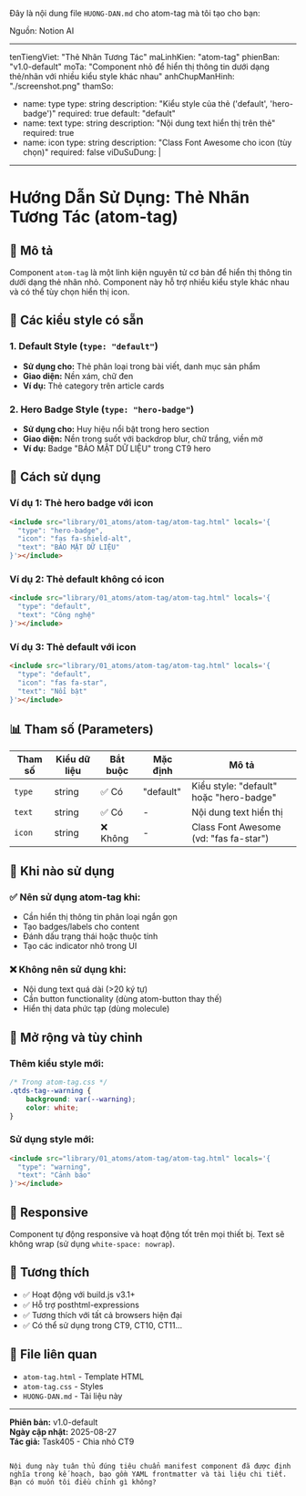 Đây là nội dung file `HUONG-DAN.md` cho atom-tag mà tôi tạo cho bạn:

Nguồn: Notion AI 

---
tenTiengViet: "Thẻ Nhãn Tương Tác"
maLinhKien: "atom-tag"
phienBan: "v1.0-default"
moTa: "Component nhỏ để hiển thị thông tin dưới dạng thẻ/nhãn với nhiều kiểu style khác nhau"
anhChupManHinh: "./screenshot.png"
thamSo:
  - name: type
    type: string
    description: "Kiểu style của thẻ ('default', 'hero-badge')"
    required: true
    default: "default"
  - name: text
    type: string
    description: "Nội dung text hiển thị trên thẻ"
    required: true
  - name: icon
    type: string
    description: "Class Font Awesome cho icon (tùy chọn)"
    required: false
viDuSuDung: |
  <include src="library/01_atoms/atom-tag/atom-tag.html" locals='{
    "type": "hero-badge",
    "icon": "fas fa-shield-alt",
    "text": "BẢO MẬT DỮ LIỆU"
  }'></include>
---

# Hướng Dẫn Sử Dụng: Thẻ Nhãn Tương Tác (atom-tag)

## 📝 Mô tả

Component `atom-tag` là một linh kiện nguyên tử cơ bản để hiển thị thông tin dưới dạng thẻ nhãn nhỏ. Component này hỗ trợ nhiều kiểu style khác nhau và có thể tùy chọn hiển thị icon.

## 🎨 Các kiểu style có sẵn

### 1. Default Style (`type: "default"`)
- **Sử dụng cho:** Thẻ phân loại trong bài viết, danh mục sản phẩm
- **Giao diện:** Nền xám, chữ đen
- **Ví dụ:** Thẻ category trên article cards

### 2. Hero Badge Style (`type: "hero-badge"`)
- **Sử dụng cho:** Huy hiệu nổi bật trong hero section
- **Giao diện:** Nền trong suốt với backdrop blur, chữ trắng, viền mờ
- **Ví dụ:** Badge "BẢO MẬT DỮ LIỆU" trong CT9 hero

## 🔧 Cách sử dụng

### Ví dụ 1: Thẻ hero badge với icon
```html
<include src="library/01_atoms/atom-tag/atom-tag.html" locals='{
  "type": "hero-badge",
  "icon": "fas fa-shield-alt",
  "text": "BẢO MẬT DỮ LIỆU"
}'></include>
```

### Ví dụ 2: Thẻ default không có icon
```html
<include src="library/01_atoms/atom-tag/atom-tag.html" locals='{
  "type": "default",
  "text": "Công nghệ"
}'></include>
```

### Ví dụ 3: Thẻ default với icon
```html
<include src="library/01_atoms/atom-tag/atom-tag.html" locals='{
  "type": "default",
  "icon": "fas fa-star",
  "text": "Nổi bật"
}'></include>
```

## 📊 Tham số (Parameters)

| Tham số | Kiểu dữ liệu | Bắt buộc | Mặc định | Mô tả |
|---------|--------------|----------|----------|-------|
| `type` | string | ✅ Có | "default" | Kiểu style: "default" hoặc "hero-badge" |
| `text` | string | ✅ Có | - | Nội dung text hiển thị |
| `icon` | string | ❌ Không | - | Class Font Awesome (vd: "fas fa-star") |

## 🎯 Khi nào sử dụng

### ✅ **Nên sử dụng atom-tag khi:**
- Cần hiển thị thông tin phân loại ngắn gọn
- Tạo badges/labels cho content
- Đánh dấu trạng thái hoặc thuộc tính
- Tạo các indicator nhỏ trong UI

### ❌ **Không nên sử dụng khi:**
- Nội dung text quá dài (>20 ký tự)
- Cần button functionality (dùng atom-button thay thế)
- Hiển thị data phức tạp (dùng molecule)

## 🚀 Mở rộng và tùy chỉnh

### Thêm kiểu style mới:
```css
/* Trong atom-tag.css */
.qtds-tag--warning {
    background: var(--warning);
    color: white;
}
```

### Sử dụng style mới:
```html
<include src="library/01_atoms/atom-tag/atom-tag.html" locals='{
  "type": "warning",
  "text": "Cảnh báo"
}'></include>
```

## 📱 Responsive

Component tự động responsive và hoạt động tốt trên mọi thiết bị. Text sẽ không wrap (sử dụng `white-space: nowrap`).

## 🔄 Tương thích

- ✅ Hoạt động với build.js v3.1+
- ✅ Hỗ trợ posthtml-expressions
- ✅ Tương thích với tất cả browsers hiện đại
- ✅ Có thể sử dụng trong CT9, CT10, CT11...

## 📂 File liên quan

- `atom-tag.html` - Template HTML
- `atom-tag.css` - Styles
- `HUONG-DAN.md` - Tài liệu này

---

**Phiên bản:** v1.0-default  
**Ngày cập nhật:** 2025-08-27  
**Tác giả:** Task405 - Chia nhỏ CT9
```

Nội dung này tuân thủ đúng tiêu chuẩn manifest component đã được định nghĩa trong kế hoạch, bao gồm YAML frontmatter và tài liệu chi tiết. Bạn có muốn tôi điều chỉnh gì không?